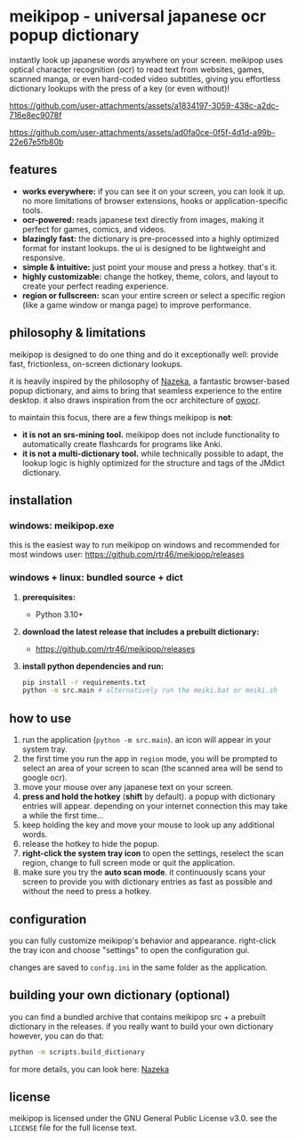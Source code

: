 # meikipop - universal japanese ocr popup dictionary

instantly look up japanese words anywhere on your screen. meikipop uses optical character recognition (ocr) to read text from websites, games, scanned manga, or even hard-coded video subtitles, giving you effortless dictionary lookups with the press of a key (or even without)!

https://github.com/user-attachments/assets/a1834197-3059-438c-a2dc-716e8ec9078f

https://github.com/user-attachments/assets/ad0fa0ce-0f5f-4d1d-a99b-22e67e5fb80b



## features

*   **works everywhere:** if you can see it on your screen, you can look it up. no more limitations of browser extensions, hooks or application-specific tools.
*   **ocr-powered:** reads japanese text directly from images, making it perfect for games, comics, and videos.
*   **blazingly fast:** the dictionary is pre-processed into a highly optimized format for instant lookups. the ui is designed to be lightweight and responsive.
*   **simple & intuitive:** just point your mouse and press a hotkey. that's it.
*   **highly customizable:** change the hotkey, theme, colors, and layout to create your perfect reading experience.
*   **region or fullscreen:** scan your entire screen or select a specific region (like a game window or manga page) to improve performance.

## philosophy & limitations

meikipop is designed to do one thing and do it exceptionally well: provide fast, frictionless, on-screen dictionary lookups.

it is heavily inspired by the philosophy of [Nazeka](https://github.com/wareya/nazeka), a fantastic browser-based popup dictionary, and aims to bring that seamless experience to the entire desktop. it also draws inspiration from the ocr architecture of [owocr](https://github.com/AuroraWright/owocr/tree/master/owocr).

to maintain this focus, there are a few things meikipop is **not**:

*   **it is not an srs-mining tool.** meikipop does not include functionality to automatically create flashcards for programs like Anki.
*   **it is not a multi-dictionary tool.** while technically possible to adapt, the lookup logic is highly optimized for the structure and tags of the JMdict dictionary.

## installation

### windows: meikipop.exe

this is the easiest way to run meikipop on windows and recommended for most windows user: https://github.com/rtr46/meikipop/releases

### windows + linux: bundled source + dict

1.  **prerequisites:**
    *   Python 3.10+

2.  **download the latest release that includes a prebuilt dictionary:**
    * https://github.com/rtr46/meikipop/releases

3.  **install python dependencies and run:**
    ```bash
    pip install -r requirements.txt
    python -m src.main # alternatively run the meiki.bat or meiki.sh
    ```

## how to use

1.  run the application (`python -m src.main`). an icon will appear in your system tray.
2.  the first time you run the app in `region` mode, you will be prompted to select an area of your screen to scan (the scanned area will be send to google ocr).
3.  move your mouse over any japanese text on your screen.
4.  **press and hold the hotkey** (**shift** by default). a popup with dictionary entries will appear. depending on your internet connection this may take a while the first time...
5.  keep holding the key and move your mouse to look up any additional words.
6.  release the hotkey to hide the popup.
7.  **right-click the system tray icon** to open the settings, reselect the scan region, change to full screen mode or quit the application.
8.  make sure you try the **auto scan mode**. it continuously scans your screen to provide you with dictionary entries as fast as possible and without the need to press a hotkey.

## configuration

you can fully customize meikipop's behavior and appearance. right-click the tray icon and choose "settings" to open the configuration gui.

changes are saved to `config.ini` in the same folder as the application.

## building your own dictionary (optional)

you can find a bundled archive that contains meikipop src + a prebuilt dictionary in the releases. if you really want to build your own dictionary however, you can do that:

```bash
python -m scripts.build_dictionary
```

for more details, you can look here: [Nazeka](https://github.com/wareya/nazeka)

## license

meikipop is licensed under the GNU General Public License v3.0. see the `LICENSE` file for the full license text.


